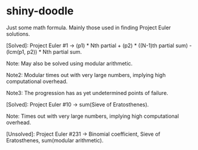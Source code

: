 # shiny-doodle
Just some math formula. Mainly those used in finding Project Euler solutions.

[Solved]: Project Euler #1 -> (p1) * Nth partial + (p2) * ((N-1)th partial sum) - (lcm(p1, p2)) * Nth partial sum.

Note: May also be solved using modular arithmetic. 

Note2: Modular times out with very large numbers, implying high computational overhead.

Note3: The progression has as yet undetermined points of failure. 

[Solved]: Project Euler #10 -> sum(Sieve of Eratosthenes).

Note: Times out with very large numbers, implying high computational overhead.

[Unsolved]: Project Euler #231 -> Binomial coefficient, Sieve of Eratosthenes, sum(modular arithmetic).
